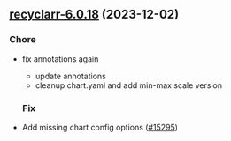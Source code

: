 

## [recyclarr-6.0.18](https://github.com/truecharts/charts/compare/recyclarr-6.0.17...recyclarr-6.0.18) (2023-12-02)

### Chore

- fix annotations again
  - update annotations
  - cleanup chart.yaml and add min-max scale version
  
  ### Fix

- Add missing chart config options ([#15295](https://github.com/truecharts/charts/issues/15295))
  
  